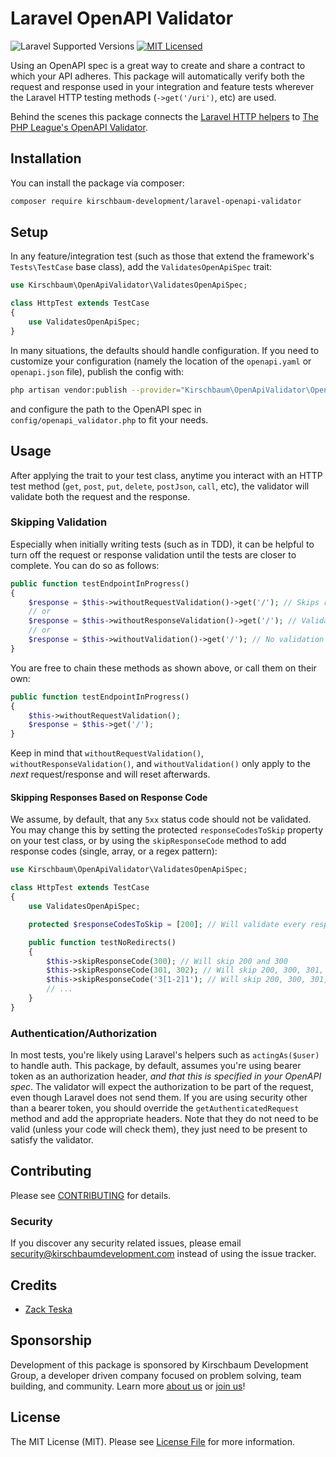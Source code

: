 # Laravel OpenAPI Validator

![Laravel Supported Versions](https://img.shields.io/badge/laravel-6.x/7.x/8.x/9.x/10.x/11.x/12.x-green.svg)
[![MIT Licensed](https://img.shields.io/badge/license-MIT-brightgreen.svg?style=flat-square)](LICENSE.md)

Using an OpenAPI spec is a great way to create and share a contract to which your API adheres. This package will automatically verify both the request and response used in your integration and feature tests wherever the Laravel HTTP testing methods (`->get('/uri')`, etc) are used.

Behind the scenes this package connects the [Laravel HTTP helpers](https://laravel.com/docs/8.x/http-tests) to [The PHP League's OpenAPI Validator](https://github.com/thephpleague/openapi-psr7-validator).

## Installation

You can install the package via composer:

```bash
composer require kirschbaum-development/laravel-openapi-validator
```

## Setup

In any feature/integration test (such as those that extend the framework's `Tests\TestCase` base class), add the `ValidatesOpenApiSpec` trait:

```php
use Kirschbaum\OpenApiValidator\ValidatesOpenApiSpec;

class HttpTest extends TestCase
{
    use ValidatesOpenApiSpec;
}
```

In many situations, the defaults should handle configuration. If you need to customize your configuration (namely the location of the `openapi.yaml` or `openapi.json` file), publish the config with:

```bash
php artisan vendor:publish --provider="Kirschbaum\OpenApiValidator\OpenApiValidatorServiceProvider"
```

and configure the path to the OpenAPI spec in `config/openapi_validator.php` to fit your needs.

## Usage

After applying the trait to your test class, anytime you interact with an HTTP test method (`get`, `post`, `put`, `delete`, `postJson`, `call`, etc), the validator will validate both the request and the response.

### Skipping Validation

Especially when initially writing tests (such as in TDD), it can be helpful to turn off the request or response validation until the tests are closer to complete. You can do so as follows:

```php
public function testEndpointInProgress()
{
    $response = $this->withoutRequestValidation()->get('/'); // Skips request validation, still validates response
    // or
    $response = $this->withoutResponseValidation()->get('/'); // Validates the request, but skips response
    // or
    $response = $this->withoutValidation()->get('/'); // No validation
}
```

You are free to chain these methods as shown above, or call them on their own:

```php
public function testEndpointInProgress()
{
    $this->withoutRequestValidation();
    $response = $this->get('/');
}
```

Keep in mind that `withoutRequestValidation()`, `withoutResponseValidation()`, and `withoutValidation()` only apply to the _next_ request/response and will reset afterwards.

#### Skipping Responses Based on Response Code

We assume, by default, that any `5xx` status code should not be validated. You may change this by setting the protected `responseCodesToSkip` property on your test class, or by using the `skipResponseCode` method to add response codes (single, array, or a regex pattern):

```php
use Kirschbaum\OpenApiValidator\ValidatesOpenApiSpec;

class HttpTest extends TestCase
{
    use ValidatesOpenApiSpec;

    protected $responseCodesToSkip = [200]; // Will validate every response EXCEPT 200

    public function testNoRedirects()
    {
        $this->skipResponseCode(300); // Will skip 200 and 300
        $this->skipResponseCode(301, 302); // Will skip 200, 300, 301, 302
        $this->skipResponseCode('3[1-2]1'); // Will skip 200, 300, 301, 302, 311, and 321
        // ...
    }
}
```

### Authentication/Authorization

In most tests, you're likely using Laravel's helpers such as `actingAs($user)` to handle auth. This package, by default, assumes you're using bearer token as an authorization header, _and that this is specified in your OpenAPI spec_. The validator will expect the authorization to be part of the request, even though Laravel does not send them. If you are using security other than a bearer token, you should override the `getAuthenticatedRequest` method and add the appropriate headers. Note that they do not need to be valid (unless your code will check them), they just need to be present to satisfy the validator.

## Contributing

Please see [CONTRIBUTING](CONTRIBUTING.md) for details.

### Security

If you discover any security related issues, please email security@kirschbaumdevelopment.com instead of using the issue tracker.

## Credits

- [Zack Teska](https://github.com/zerodahero)

## Sponsorship

Development of this package is sponsored by Kirschbaum Development Group, a developer driven company focused on problem solving, team building, and community. Learn more [about us](https://kirschbaumdevelopment.com) or [join us](https://careers.kirschbaumdevelopment.com)!

## License

The MIT License (MIT). Please see [License File](LICENSE.md) for more information.
